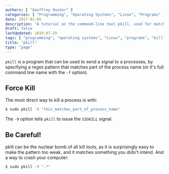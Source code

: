 ```yaml
---
authors: [ "Geoffrey Hunter" ]
categories: [ "Programming", "Operating Systems", "Linux", "Programs" ]
date: 2017-01-05
description: "A tutorial on the command-line tool pkill, used for matching processes against strings and killing them."
draft: false
lastUpdated: 2019-07-29
tags: [ "programming", "operating systems", "Linux", "programs", "kill", "pkill", "regex", "process", "SIGKILL" ]
title: "pkill"
type: "page"
---
```


`pkill` is a program that can be used to send a signal to a processes, by specifying a regex pattern that matches part of the process name (or it's full command line name with the `-f` option).

## Force Kill

The most direct way to kill a process is with:

```sh   
$ sudo pkill -9 "this_matches_part_of_process_name"
```

The `-9` option tells `pkill` to issue the `SIGKILL` signal.

## Be Careful!

pkill can be the nuclear bomb of all kill tools, as it is surprisingly easy to make the pattern too weak, and it matches something you didn't intend. And a way to crash your computer:

```sh   
$ sudo pkill -9 ".*" 
```